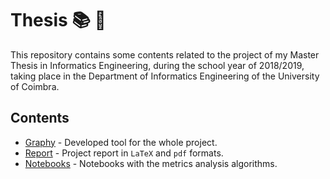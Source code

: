 # Thesis :books: :school: 

This repository contains some contents related to the project of my Master Thesis in Informatics Engineering, during the school year of 2018/2019, taking place in the Department of Informatics Engineering of the University of Coimbra.

## Contents

* [Graphy](Graphy) - Developed tool for the whole project.
* [Report](https://github.com/andrepbento/MScThesisReport) - Project report in `LaTeX` and `pdf` formats.
* [Notebooks](notebooks) - Notebooks with the metrics analysis algorithms.
